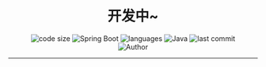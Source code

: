 <h1 align="center">开发中~</h1>
<p align="center">
  <img src="https://img.shields.io/github/languages/code-size/JavaBo14/Bo" alt="code size"/>
  <img src="https://img.shields.io/badge/Spring%20Boot-2.5.4-brightgreen" alt="Spring Boot"/>
  <img src="https://img.shields.io/github/languages/count/JavaBo14/Bo" alt="languages"/>
  <img src="https://img.shields.io/badge/Java-8-blue" alt="Java"/>
  <img src="https://img.shields.io/github/last-commit/JavaBo14/Bo" alt="last commit"/><br>
  <img src="https://img.shields.io/badge/Author-Bo-orange" alt="Author" />
</p>
<hr>
